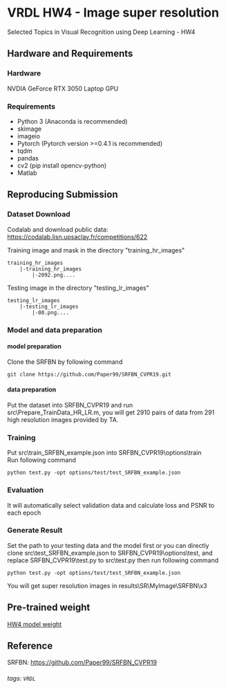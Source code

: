# VRDL HW4 - Image super resolution
Selected Topics in Visual Recognition using Deep Learning - HW4

## Hardware and Requirements
### Hardware
NVDIA GeForce RTX 3050 Laptop GPU
### Requirements
* Python 3 (Anaconda is recommended)
* skimage
* imageio
* Pytorch (Pytorch version >=0.4.1 is recommended)
* tqdm
* pandas
* cv2 (pip install opencv-python)
* Matlab

## Reproducing Submission 

### Dataset Download
Codalab and download public data: <br>https://codalab.lisn.upsaclay.fr/competitions/622<br>

Training image and mask in the directory "training_hr_images"
```
training_hr_images
    |-training_hr_images
        |-2092.png....
```
Testing image in the directory "testing_lr_images"
```
testing_lr_images
    |-testing_lr_images
        |-00.png....
```


### Model and data preparation 
#### model preparation
Clone the SRFBN by following command
```
git clone https://github.com/Paper99/SRFBN_CVPR19.git
```

#### data preparation
Put the dataset into SRFBN_CVPR19 and run src\Prepare_TrainData_HR_LR.m, you will get 2910 pairs of data from 291 high resolution images provided by TA.


### Training
Put src\train_SRFBN_example.json into SRFBN_CVPR19\options\train<br>Run following command
```
python test.py -opt options/test/test_SRFBN_example.json
```

### Evaluation
It will automatically select validation data and calculate loss and PSNR to each epoch<br>

### Generate Result
Set the path to your testing data and the model first or you can directly clone src\test_SRFBN_example.json to SRFBN_CVPR19\options\test, and replace SRFBN_CVPR19\test.py to src\test.py then run following command
```
python test.py -opt options/test/test_SRFBN_example.json
```
You will get super resolution images in results\SR\MyImage\SRFBN\x3


## Pre-trained weight
[HW4 model weight](https://drive.google.com/drive/folders/1IILl5pKeX46MdkrotQ7ISGtZWpdVPCyi?usp=sharing)

## Reference
SRFBN: https://github.com/Paper99/SRFBN_CVPR19 


###### tags: `VRDL`
